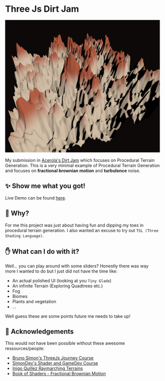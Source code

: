 <div class="center">
    <h1>Three Js Dirt Jam</h1>
    <img src="./assets/screenshot.png" alt="Screenshot"/>
    <p>
        My submission in <a href="https://itch.io/jam/acerola-dirt-jam" target="_blank">Acerola's Dirt Jam</a> which focuses on Procedural Terrain Generation. This is a very minimal example of Procedural Terrain Generation and focuses on <b>fractional brownian motion</b> and <b>turbulence</b> noise.
    </p>
</div>

## :sparkles: Show me what you got!
Live Demo can be found [here]().

## :sunrise_over_mountains: Why?
For me this project was just about having fun and dipping my toes in procedural terrain generation. I also wanted an excuse to try out `TSL (Three Shading Language)`.

## :raised_hand: What can I do with it?
Well... you can play around with some sliders? Honestly there was way more I wanted to do but I just did not have the time like:
- An actual polished UI (looking at you `Tiny Glade`)
- An infinite Terrain (Exploring Quadtrees etc.)
- Fog
- Biomes
- Plants and vegetation
- ...

Well guess these are some points future me needs to take up!

## :clap: Acknowledgements
This would not have been possible without these awesome ressources/people:
- [Bruno Simon's ThreeJs Journey Course](https://threejs-journey.com/)
- [SimonDev's Shader and GameDev Course](https://simondev.io/)
- [Inigo Quillez Raymarching Terrains](https://iquilezles.org/articles/terrainmarching/)
- [Book of Shaders - Fractional Brownian Motion](https://thebookofshaders.com/13/)

